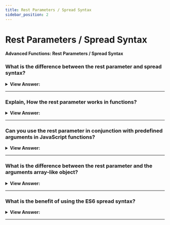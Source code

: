 ```yaml
---
title: Rest Parameters / Spread Syntax
sidebar_position: 2
---
```


# Rest Parameters / Spread Syntax

**Advanced Functions: Rest Parameters / Spread Syntax**

<head>
  <title>Rest Parameters / Spread Syntax - JavaScript Interview Questions & Answers</title>
  <meta charSet="utf-8" />
</head>

### What is the difference between the rest parameter and spread syntax?

<details>
  <summary><strong>View Answer:</strong></summary>
  <div>
  <div><strong>Interview Response:</strong> The spread syntax is the opposite of the rest parameter, where rest parameter collects items into an array, the spread operator unpacks the collected elements into single elements.
</div><br />
  <div><strong className="codeExample">Code Example:</strong><br /><br />

  <div></div>

```js
// The Rest Parameter: You can name it what you want
function myData(...rest) {
  console.log(rest); // ["Marina",24,"Front-End Developer"]
}

myData('Marina', 24, 'Front-End Developer');

// The Spread Syntax:
let myArr = ['Marina', 'Magdy', 'Shafiq'];
let newArr = [...myArr, 'FrontEnd', 24];

console.log(newArr); // ["Marina" , "Magdy" , "Shafiq" , "FrontEnd" , 24 ] ;
```

:::note
If you are going to call a function and send several arguments, you will receive them into rest parameter in the function implementation.
:::

  </div>
  </div>
</details>

---

### Explain, How the rest parameter works in functions?

<details>
  <summary><strong>View Answer:</strong></summary>
  <div>
  <div><strong>Interview Response:</strong> The rest parameter expands the dynamic capabilities of functions. Functions themselves will not express an error when there are excessive arguments. The rest of the parameters can be included in the function definition by using three dots ... followed by the name of the array that will contain them. The dots literally mean “gather the remaining parameters into an array”. This allows the function to act on several sets of arguments instead of a predefined number or single argument.
</div><br />
  <div><strong className="codeExample">Code Example:</strong> Get the sum of the arguments regardless of the number in the array.<br /><br />

  <div></div>

```js
function sumAll(...args) {
  // args is the name for the array
  let sum = 0;

  for (let arg of args) sum += arg;

  return sum;
}

alert(sumAll(1)); // 1
alert(sumAll(1, 2)); // 3
alert(sumAll(1, 2, 3)); // 6
```

  </div>
  </div>
</details>

---

### Can you use the rest parameter in conjunction with predefined arguments in JavaScript functions?

<details>
  <summary><strong>View Answer:</strong></summary>
  <div>
  <div><strong>Interview Response:</strong> Yes, you can mix predefined parameters with the rest parameter in JavaScript functions. There is a limit to its use in the form of the order of arguments. Predefined parameters must precede the rest parameter, or it will result in an error. The best way to remember this is to “Rest at the end”.
</div><br />
  <div><strong className="codeExample">Code Example:</strong><br /><br />

  <div></div>

```js
function showName(firstName, lastName, ...titles) {
  alert( firstName + ' ' + lastName ); // Julius Caesar

  // the rest go into titles array
  // i.e. titles = ["Consul", "Imperator"]
  alert( titles[0] ); // Consul
  alert( titles[1] ); // Imperator
  alert( titles.length ); // 2
}

showName("Julius", "Caesar", "Consul", "Imperator");

// The rest parameters must be at the end
function f(arg1, ...rest, arg2) { // arg2 after ...rest ?!
  // error
}
```

  </div>
  </div>
</details>

---

### What is the difference between the rest parameter and the arguments array-like object?

<details>
  <summary><strong>View Answer:</strong></summary>
  <div>
  <div><strong>Interview Response:</strong> The rest parameter and the arguments array-like object have similar behaviors. The rest parameter is relatively new compared to arguments. Although arguments are both array-like and iterable, it is not an array. It does not support array methods, so we cannot call arguments.map(...) for example. Also, it always contains all arguments. We cannot capture them partially, like we did with rest parameters. So, when we need these features, then rest parameters are preferred. Another issue is that arrow functions do not have access to arguments. If we access the arguments object from an arrow function, it takes them from the outer “normal” function. This reduces the potency of the arguments object and can lead to bugs in our code.
</div><br />
  <div><strong className="codeExample">Code Example:</strong><br /><br />

  <div></div>

```js
function showName() {
  alert(arguments.length);
  alert(arguments[0]);
  alert(arguments[1]);

  // it is iterable
  // for(let arg of arguments) alert(arg);
}

// shows: 2, Julius, Caesar
showName('Julius', 'Caesar');

// shows: 1, Ilya, undefined (no second argument)
showName('Ilya');
```

  </div>
  </div>
</details>

---

### What is the benefit of using the ES6 spread syntax?

<details>
  <summary><strong>View Answer:</strong></summary>
  <div>
  <div><strong>Interview Response:</strong> As far as coding in a functional paradigm is concerned, using the spread syntax in ES6 can prove to be heavily beneficial. The spread syntax can be easily used to create copies of arrays or objects. Using spread syntax in a program reduces the need to use loops, Object.create, slice or any library function. This helps reduce code and complexity in your applications.
</div><br />
  <div><strong className="codeExample">Code Example:</strong><br /><br />

  <div></div>

```js
let arr = [3, 5, 1];

alert(Math.max(...arr)); // 5 (spread turns array into a list of arguments)

// We also can pass multiple iterables this way:
let arr1 = [1, -2, 3, 4];
let arr2 = [8, 3, -8, 1];

alert(Math.max(...arr1, ...arr2)); // 8

// We can even combine the spread syntax with normal values:
let arr1 = [1, -2, 3, 4];
let arr2 = [8, 3, -8, 1];

alert(Math.max(1, ...arr1, 2, ...arr2, 25)); // 25

// Also, the spread syntax can be used to merge arrays:
let arr = [3, 5, 1];
let arr2 = [8, 9, 15];

let merged = [0, ...arr, 2, ...arr2];

alert(merged); // 0,3,5,1,2,8,9,15 (0, then arr, then 2, then arr2)

// here we use the spread syntax to turn the string into an array of characters:
let str = 'Hello';

alert([...str]); // H,e,l,l,o
```

  </div>
  </div>
</details>

---

